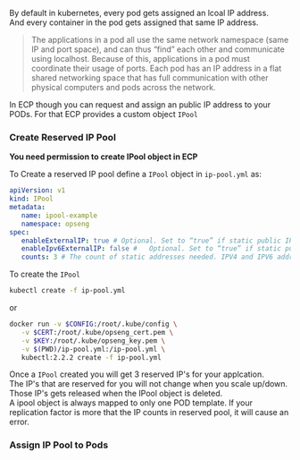 By default in kubernetes, every pod gets assigned an lcoal IP address.  
And every container in the pod gets assigned that same IP address. 
> The applications in a pod all use the same network namespace (same IP and port space), and can thus “find” each other and communicate using localhost. Because of this, applications in a pod must coordinate their usage of ports. Each pod has an IP address in a flat shared networking space that has full communication with other physical computers and pods across the network.

In ECP though you can request and assign an public IP address to your PODs. For that ECP provides a custom object `IPool`

### Create Reserved IP Pool
**You need permission to create IPool object in ECP**    

To Create a reserved IP pool define a `IPool` object in `ip-pool.yml` as:
```yml
apiVersion: v1 
kind: IPool 
metadata:
   name: ipool-example
   namespace: opseng 
spec:
   enableExternalIP: true # Optional. Set to “true” if static public IPV4 address is required 
   enableIpv6ExternalIP: false #   Optional. Set to “true” if static public IPV6 address is required
   counts: 3 # The count of static addresses needed. IPV4 and IPV6 addresses are counted separately.
```
To create the `IPool` 
```bash
kubectl create -f ip-pool.yml
```
or 
```bash
docker run -v $CONFIG:/root/.kube/config \
   -v $CERT:/root/.kube/opseng_cert.pem \
   -v $KEY:/root/.kube/opseng_key.pem \
   -v $(PWD)/ip-pool.yml:/ip-pool.yml \
   kubectl:2.2.2 create -f ip-pool.yml
```
Once a `IPool` created you will get 3 reserved IP's for your applcation.  
The IP's that are reserved for you will not change when you scale up/down. Those IP's gets released when the IPool object is deleted.  
A ipool object is always mapped to only one POD template. If your replication factor is more that the IP counts in reserved pool, it will cause an error. 



### Assign IP Pool to Pods
